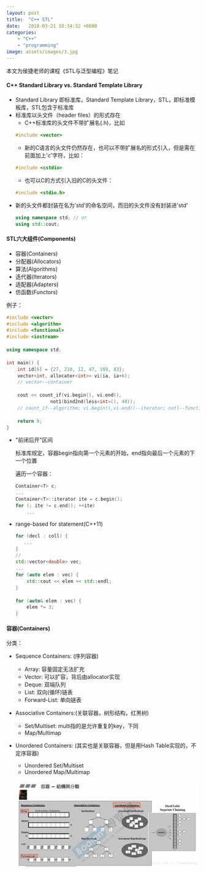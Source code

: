 ```yaml
---
layout: post
title:  "C++ STL"
date:   2018-03-21 10:34:32 +0800
categories: 
    - "C++"
    - "programming"
image: assets/images/3.jpg
---
```



本文为侯捷老师的课程《STL与泛型编程》笔记

#### C++ Standard Library vs. Standard Template Library
- Standard Library 即标准库，Standard Template Library，STL，即标准模板库，STL包含于标准库
- 标准库以头文件（header files）的形式存在
    - C++标准库的头文件不带扩展名(.h)，比如
    ```c++
    #include <vector>
    ```
    - 新的C语言的头文件仍然存在，也可以不带扩展名的形式引入，但是需在前面加上'c'字符，比如：
    ```c++
    #include <cstdio>
    ```
    - 也可以C的方式引入旧的C的头文件：
    ```c++
    #include <stdio.h>
    ```
- 新的头文件都封装在名为'std'的命名空间，而旧的头文件没有封装进'std'
    ```c++
    using namespace std; // or
    using std::cout;
    ```

#### STL六大组件(Components)
- 容器(Containers)
- 分配器(Allocators)
- 算法(Algorithms)
- 迭代器(Iterators)
- 适配器(Adapters)
- 仿函数(Functors)

例子：
```c++
#include <vector>
#include <algorithm>
#include <functional>
#include <iostream>

using namespace std;

int main() {
    int id[6] = {27, 210, 12, 47, 109, 83};
    vector<int, allocator<int>> vi(ia, ia+6);
    // vector--container

    cout << count_if(vi.begin(), vi.end(),
                not1(bind2nd(less<int>(), 40));
    // count_if--algorithm; vi.begin(),vi.end()--iterator; notl--function adapter(negator); bind2nd--function adapter(binder); less--function object(predicate)

    return 0;
}
``` 

- "前闭后开"区间

    标准库规定，容器begin指向第一个元素的开始，end指向最后一个元素的下一个位置
    
    遍历一个容器：
    ```c++
    Container<T> c;
    ...
    Container<T>::iterator ite = c.begin();
    for (; ite != c.end(); ++ite)
        ...
    ```
- range-based for statement(C++11)

    ```c++
    for (decl : coll) {
       ...  
    }
    //
    std::vector<double> vec;
    ...
    for (auto elem : vec) {
        std::cout << elem << std::endl;
    }

    for (auto& elem : vec) {
        elem *= 3;
    }
    ```

#### 容器(Containers)

分类：

- Sequence Containers: (序列容器)
    - Array: 容量固定无法扩充
    - Vector: 可以扩容，背后由allocator实现
    - Deque: 双端队列
    - List: 双向(循环)链表
    - Forward-List: 单向链表
- Associative Containers:(关联容器，树形结构，红黑树)
    - Set/Multiset: multi指的是允许重复的key，下同 
    - Map/Multimap
- Unordered Containers: (其实也是关联容器，但是用Hash Table实现的，不定序容器)
    - Unordered Set/Multiset
    - Unordered Map/Multimap

    ![](/assets/images/stl-containers.png)


